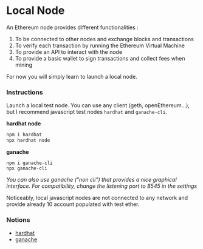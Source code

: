 # Local Node

An Ethereum node provides different functionalities :

1. To be connected to other nodes and exchange blocks and transactions
2. To verify each transaction by running the Ethereum Virtual Machine
3. To provide an API to interact with the node
4. To provide a basic wallet to sign transactions and collect fees when mining

For now you will simply learn to launch a local node.

### Instructions

Launch a local test node. You can use any client (geth, openEthereum...), but I recommend javascript test nodes `hardhat` and `ganache-cli`.

**hardhat node**

```sh
npm i hardhat
npx hardhat node
```

**ganache**

```
npm i ganache-cli
npx ganache-cli
```

*You can also use ganache ("non cli") that provides a nice graphical interface. For compatibility, change the listening port to 8545 in the settings*

Noticeably, local javascript nodes are not connected to any network and provide already 10 account populated with test ether.

### Notions

- [hardhat](https://hardhat.org)
- [ganache](https://www.trufflesuite.com/ganache)
